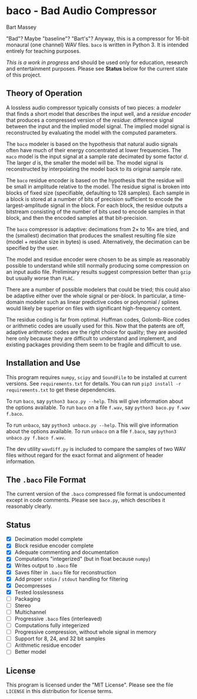 # baco - Bad Audio Compressor
Bart Massey

"Bad"? Maybe "baseline"? "Bart's"? Anyway, this is a
compressor for 16-bit monaural (one channel) WAV
files. `baco` is written in Python 3. It is intended
entirely for teaching purposes.

*This is a work in progress* and should be used only for
education, research and entertainment purposes. Please see
**Status** below for the current state of this project.

## Theory of Operation

A lossless audio compressor typically consists of two
pieces: a *modeler* that finds a short model that describes
the input well, and a *residue encoder* that produces a
compressed version of the *residue*: difference signal
between the input and the implied model signal. The implied
model signal is reconstructed by evaluating the model with
the computed parameters.

The `baco` modeler is based on the hypothesis that natural
audio signals often have much of their energy concentrated
at lower frequencies. The `maco` model is the input signal
at a sample rate decimated by some factor *d*. The larger
*d* is, the smaller the model will be. The model signal is
reconstructed by interpolating the model back to its
original sample rate.

The `baco` residue encoder is based on the hypothesis that
the residue will be small in amplitude relative to the
model. The residue signal is broken into blocks of fixed
size (specifiable, defaulting to 128 samples). Each sample
in a block is stored at a number of bits of precision
sufficient to encode the largest-amplitude signal in the
block. For each block, the residue outputs a bitstream
consisting of the number of bits used to encode samples in
that block, and then the encoded samples at that
bit-precision.

The `baco` compressor is adaptive: decimations from 2× to
16× are tried, and the (smallest) decimation that produces
the smallest resulting file size (model + residue size in
bytes) is used. Alternatively, the decimation can be
specified by the user.

The model and residue encoder were chosen to be as simple as
reasonably possible to understand while still normally
producing some compression on an input audio
file. Preliminary results suggest compression better than
`gzip` but usually worse than `FLAC`.

There are a number of possible modelers that could be tried;
this could also be adaptive either over the whole signal or
per-block. In particular, a time-domain modeler such as
linear predictive codes or polynomial / splines would likely
be superior on files with significant high-frequency
content.

The residue coding is far from optimal. Huffman codes,
Golomb-Rice codes or arithmetic codes are usually used for
this. Now that the patents are off, adaptive arithmetic
codes are the right choice for quality; they are avoided
here only because they are difficult to understand and
implement, and existing packages providing them seem to be
fragile and difficult to use.

## Installation and Use

This program requires `numpy`, `scipy` and `SoundFile` to be
installed at current versions. See `requirements.txt` for
details. You can run `pip3 install -r requirements.txt` to
get these dependencies.

To run `baco`, say `python3 baco.py --help`. This will give
information about the options available. To run `baco` on a
file `f.wav`, say `python3 baco.py f.wav f.baco`.

To run `unbaco`, say `python3 unbaco.py --help`. This will
give information about the options available. To run
`unbaco` on a file `f.baco`, say `python3 unbaco.py f.baco
f.wav`.

The dev utility `wavdiff.py` is included to compare the
samples of two WAV files without regard for the exact format
and alignment of header information.

## The `.baco` File Format

The current version of the `.baco` compressed file format is
undocumented except in code comments. Please see `baco.py`,
which describes it reasonably clearly.

## Status

* [x] Decimation model complete
* [x] Block residue encoder complete
* [x] Adequate commenting and documentation
* [x] Computations "integerized" (but in float because `numpy`)
* [x] Writes output to `.baco` file
* [x] Saves filter in `.baco` file for reconstruction
* [x] Add proper `stdin` / `stdout` handling for filtering
* [x] Decompresses
* [x] Tested losslessness
* [ ] Packaging
* [ ] Stereo
* [ ] Multichannel
* [ ] Progressive `.baco` files (interleaved)
* [ ] Computations fully integerized
* [ ] Progressive compression, without whole signal in memory
* [ ] Support for 8, 24, and 32 bit samples
* [ ] Arithmetic residue encoder
* [ ] Better model

## License

This program is licensed under the "MIT License". Please see
the file `LICENSE` in this distribution for license terms.
